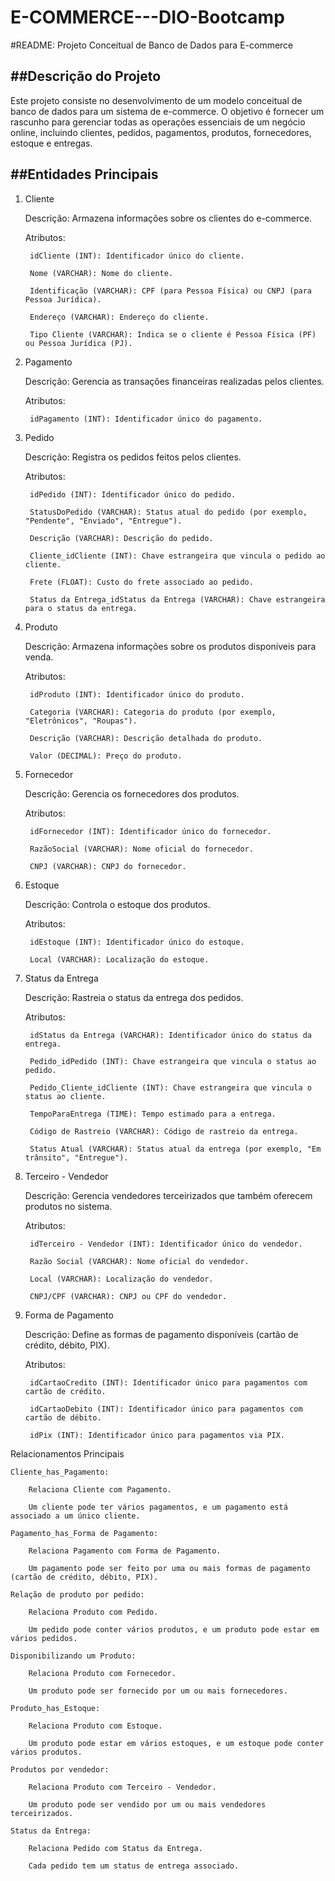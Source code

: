 # E-COMMERCE---DIO-Bootcamp

#README: Projeto Conceitual de Banco de Dados para E-commerce

##Descrição do Projeto
----------------------------------------------------------------------------------------------------------------------------------------------------------------
Este projeto consiste no desenvolvimento de um modelo conceitual de banco de dados para um sistema de e-commerce. O objetivo é fornecer um rascunho para gerenciar todas as operações essenciais de um negócio online, incluindo clientes, pedidos, pagamentos, produtos, fornecedores, estoque e entregas.

##Entidades Principais
----------------------------------------------------------------------------------------------------------------------------------------------------------------
1. Cliente

    Descrição: Armazena informações sobre os clientes do e-commerce.

    Atributos:

        idCliente (INT): Identificador único do cliente.

        Nome (VARCHAR): Nome do cliente.

        Identificação (VARCHAR): CPF (para Pessoa Física) ou CNPJ (para Pessoa Jurídica).

        Endereço (VARCHAR): Endereço do cliente.

        Tipo Cliente (VARCHAR): Indica se o cliente é Pessoa Física (PF) ou Pessoa Jurídica (PJ).

2. Pagamento

    Descrição: Gerencia as transações financeiras realizadas pelos clientes.

    Atributos:

        idPagamento (INT): Identificador único do pagamento.

3. Pedido

    Descrição: Registra os pedidos feitos pelos clientes.

    Atributos:

        idPedido (INT): Identificador único do pedido.

        StatusDoPedido (VARCHAR): Status atual do pedido (por exemplo, "Pendente", "Enviado", "Entregue").

        Descrição (VARCHAR): Descrição do pedido.

        Cliente_idCliente (INT): Chave estrangeira que vincula o pedido ao cliente.

        Frete (FLOAT): Custo do frete associado ao pedido.

        Status da Entrega_idStatus da Entrega (VARCHAR): Chave estrangeira para o status da entrega.

4. Produto

    Descrição: Armazena informações sobre os produtos disponíveis para venda.

    Atributos:

        idProduto (INT): Identificador único do produto.

        Categoria (VARCHAR): Categoria do produto (por exemplo, "Eletrônicos", "Roupas").

        Descrição (VARCHAR): Descrição detalhada do produto.

        Valor (DECIMAL): Preço do produto.

5. Fornecedor

    Descrição: Gerencia os fornecedores dos produtos.

    Atributos:

        idFornecedor (INT): Identificador único do fornecedor.

        RazãoSocial (VARCHAR): Nome oficial do fornecedor.

        CNPJ (VARCHAR): CNPJ do fornecedor.

6. Estoque

    Descrição: Controla o estoque dos produtos.

    Atributos:

        idEstoque (INT): Identificador único do estoque.

        Local (VARCHAR): Localização do estoque.

7. Status da Entrega

    Descrição: Rastreia o status da entrega dos pedidos.

    Atributos:

        idStatus da Entrega (VARCHAR): Identificador único do status da entrega.

        Pedido_idPedido (INT): Chave estrangeira que vincula o status ao pedido.

        Pedido_Cliente_idCliente (INT): Chave estrangeira que vincula o status ao cliente.

        TempoParaEntrega (TIME): Tempo estimado para a entrega.

        Código de Rastreio (VARCHAR): Código de rastreio da entrega.

        Status Atual (VARCHAR): Status atual da entrega (por exemplo, "Em trânsito", "Entregue").

8. Terceiro - Vendedor

    Descrição: Gerencia vendedores terceirizados que também oferecem produtos no sistema.

    Atributos:

        idTerceiro - Vendedor (INT): Identificador único do vendedor.

        Razão Social (VARCHAR): Nome oficial do vendedor.

        Local (VARCHAR): Localização do vendedor.

        CNPJ/CPF (VARCHAR): CNPJ ou CPF do vendedor.

9. Forma de Pagamento

    Descrição: Define as formas de pagamento disponíveis (cartão de crédito, débito, PIX).

    Atributos:

        idCartaoCredito (INT): Identificador único para pagamentos com cartão de crédito.

        idCartaoDebito (INT): Identificador único para pagamentos com cartão de débito.

        idPix (INT): Identificador único para pagamentos via PIX.

Relacionamentos Principais

    Cliente_has_Pagamento:

        Relaciona Cliente com Pagamento.

        Um cliente pode ter vários pagamentos, e um pagamento está associado a um único cliente.

    Pagamento_has_Forma de Pagamento:

        Relaciona Pagamento com Forma de Pagamento.

        Um pagamento pode ser feito por uma ou mais formas de pagamento (cartão de crédito, débito, PIX).

    Relação de produto por pedido:

        Relaciona Produto com Pedido.

        Um pedido pode conter vários produtos, e um produto pode estar em vários pedidos.

    Disponibilizando um Produto:

        Relaciona Produto com Fornecedor.

        Um produto pode ser fornecido por um ou mais fornecedores.

    Produto_has_Estoque:

        Relaciona Produto com Estoque.

        Um produto pode estar em vários estoques, e um estoque pode conter vários produtos.

    Produtos por vendedor:

        Relaciona Produto com Terceiro - Vendedor.

        Um produto pode ser vendido por um ou mais vendedores terceirizados.

    Status da Entrega:

        Relaciona Pedido com Status da Entrega.

        Cada pedido tem um status de entrega associado.
